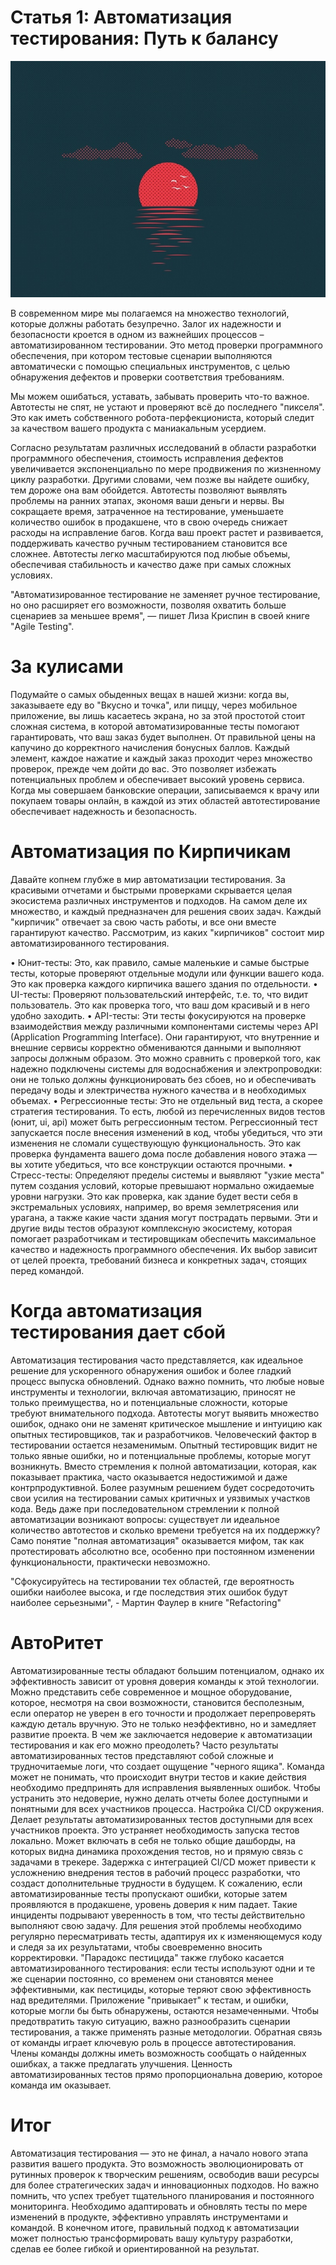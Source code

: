 # Статья 1: Автоматизация тестирования: Путь к балансу

![Автоматизация — ключ к успеху](images\zakat_solnca.jpg)

В современном мире мы полагаемся на множество технологий, которые должны работать безупречно. Залог их надежности и безопасности кроется в одном из важнейших процессов – автоматизированном тестировании. Это метод проверки программного обеспечения, при котором тестовые сценарии выполняются автоматически с помощью специальных инструментов, с целью обнаружения дефектов и проверки соответствия требованиям.

Мы можем ошибаться, уставать, забывать проверить что-то важное. Автотесты не спят, не устают и проверяют всё до последнего "пикселя". Это как иметь собственного робота-перфекциониста, который следит за качеством вашего продукта с маниакальным усердием.

Согласно результатам различных исследований в области разработки программного обеспечения, стоимость исправления дефектов увеличивается экспоненциально по мере продвижения по жизненному циклу разработки. Другими словами, чем позже вы найдете ошибку, тем дороже она вам обойдется. Автотесты позволяют выявлять проблемы на ранних этапах, экономя ваши деньги и нервы. Вы сокращаете время, затраченное на тестирование, уменьшаете количество ошибок в продакшене, что в свою очередь снижает расходы на исправление багов. Когда ваш проект растет и развивается, поддерживать качество ручным тестированием становится все сложнее. Автотесты легко масштабируются под любые объемы, обеспечивая стабильность и качество даже при самых сложных условиях.

"Автоматизированное тестирование не заменяет ручное тестирование, но оно расширяет его возможности, позволяя охватить больше сценариев за меньшее время", — пишет Лиза Криспин в своей книге "Agile Testing".

# За кулисами
Подумайте о самых обыденных вещах в нашей жизни: когда вы, заказываете еду во "Вкусно и точка", или пиццу, через мобильное приложение, вы лишь касаетесь экрана, но за этой простотой стоит сложная система, в которой автоматизированные тесты помогают гарантировать, что ваш заказ будет выполнен. От правильной цены на капучино до корректного начисления бонусных баллов. Каждый элемент, каждое нажатие и каждый заказ проходит через множество проверок, прежде чем дойти до вас. 
Это позволяет избежать потенциальных проблем и обеспечивает высокий уровень сервиса. Когда мы совершаем банковские операции, записываемся к врачу или покупаем товары онлайн, в каждой из этих областей автотестирование обеспечивает надежность и безопасность.

# Автоматизация по Кирпичикам
Давайте копнем глубже в мир автоматизации тестирования. За красивыми отчетами и быстрыми проверками скрывается целая экосистема различных инструментов и подходов. 
На самом деле их множество, и каждый предназначен для решения своих задач. Каждый "кирпичик" отвечает за свою часть работы, и все они вместе гарантируют качество. Рассмотрим, из каких "кирпичиков" состоит мир автоматизированного тестирования.

•  Юнит-тесты: Это, как правило, самые маленькие и самые быстрые тесты, которые проверяют отдельные модули или функции вашего кода. Это как проверка каждого кирпичика вашего здания по отдельности.
•  UI-тесты: Проверяют пользовательский интерфейс, т.е. то, что видит пользователь. Это как проверка того, что ваш дом красивый и в него удобно заходить.
•  API-тесты:  Эти тесты фокусируются на проверке взаимодействия между различными компонентами системы через API (Application Programming Interface). Они гарантируют, что внутренние и внешние сервисы корректно обмениваются данными и выполняют запросы должным образом. Это можно сравнить с проверкой того, как надежно подключены системы для водоснабжения и электропроводки: они не только должны функционировать без сбоев, но и обеспечивать передачу воды и электричества нужного качества и в необходимых объемах.
•  Регрессионные тесты: Это не отдельный вид теста, а скорее стратегия тестирования. То есть, любой из перечисленных видов тестов (юнит, ui, api) может быть регрессионным тестом. Регрессионный тест запускается после внесения изменений в код, чтобы убедиться, что эти изменения не сломали существующую функциональность. Это как проверка фундамента вашего дома после добавления нового этажа — вы хотите убедиться, что все конструкции остаются прочными.
•  Стресс-тесты: Определяют пределы системы и выявляют "узкие места" путем создания условий, которые превышают нормально ожидаемые уровни нагрузки. Это как проверка, как здание будет вести себя в экстремальных условиях, например, во время землетрясения или урагана, а также какие части здания могут пострадать первыми.
Эти и другие виды тестов образуют комплексную экосистему, которая помогает разработчикам и тестировщикам обеспечить максимальное качество и надежность программного обеспечения. Их выбор зависит от целей проекта, требований бизнеса и конкретных задач, стоящих перед командой.

# Когда автоматизация тестирования дает сбой
Автоматизация тестирования часто представляется, как идеальное решение для ускоренного обнаружения ошибок и более гладкий процесс выпуска обновлений. Однако важно помнить, что любые новые инструменты и технологии, включая автоматизацию, приносят не только преимущества, но и потенциальные сложности, которые требуют внимательного подхода. 
Автотесты могут выявить множество ошибок, однако они не заменят критическое мышление и интуицию как опытных тестировщиков, так и разработчиков. Человеческий фактор в тестировании остается незаменимым. Опытный тестировщик видит не только явные ошибки, но и потенциальные проблемы, которые могут возникнуть.
Вместо стремления к полной автоматизации, которая, как показывает практика, часто оказывается недостижимой и даже контрпродуктивной. Более разумным решением будет сосредоточить свои усилия на тестировании самых критичных и уязвимых участков кода. Ведь даже при последовательном стремлении к полной автоматизации возникают вопросы: существует ли идеальное количество автотестов и сколько времени требуется на их поддержку? Само понятие "полная автоматизация" оказывается мифом, так как протестировать абсолютно все, особенно при постоянном изменении функциональности, практически невозможно.

"Сфокусируйтесь на тестировании тех областей, где вероятность ошибки наиболее высока, и где последствия этих ошибок будут наиболее серьезными", - Мартин Фаулер в книге "Refactoring"

# АвтоРитет
Автоматизированные тесты обладают большим потенциалом, однако их эффективность зависит от уровня доверия команды к этой технологии. Можно представить себе современное и мощное оборудование, которое, несмотря на свои возможности, становится бесполезным, если оператор не уверен в его точности и продолжает перепроверять каждую деталь вручную. Это не только неэффективно, но и замедляет развитие проекта. В чем же заключается недоверие к автоматизации тестирования и как его можно преодолеть?
Часто результаты автоматизированных тестов представляют собой сложные и трудночитаемые логи, что создает ощущение "черного ящика". Команда может не понимать, что происходит внутри тестов и какие действия необходимо предпринять для исправления выявленных ошибок. Чтобы устранить это недоверие, нужно делать отчеты более доступными и понятными для всех участников процесса.
Настройка CI/CD окружения. Делает результаты автоматизированных тестов доступными для всех участников проекта. Это устраняет необходимость запуска тестов локально. Может включать в себя не только общие дашборды, на которых видна динамика прохождения тестов, но и прямую связь с задачами в трекере. Задержка с интеграцией CI/CD может привести к усложнению внедрения тестов в рабочий процесс разработки, что создаст дополнительные трудности в будущем. 
К сожалению, если автоматизированные тесты пропускают ошибки, которые затем проявляются в продакшене, уровень доверия к ним падает. Такие инциденты подрывают уверенность в том, что тесты действительно выполняют свою задачу. Для решения этой проблемы необходимо регулярно пересматривать тесты, адаптируя их к изменяющемуся коду и следя за их результатами, чтобы своевременно вносить корректировки.
"Парадокс пестицида" также глубоко касается автоматизированного тестирования: если тесты используют одни и те же сценарии постоянно, со временем они становятся менее эффективными, как пестициды, которые теряют свою эффективность над вредителями. Приложение "привыкает" к тестам, и ошибки, которые могли бы быть обнаружены, остаются незамеченными. Чтобы предотвратить такую ситуацию, важно разнообразить сценарии тестирования, а также применять разные методологии.
Обратная связь от команды играет ключевую роль в процессе автотестирования. Члены команды должны иметь возможность сообщать о найденных ошибках, а также предлагать улучшения. Ценность автоматизированных тестов прямо пропорциональна доверию, которое команда им оказывает.

# Итог
Автоматизация тестирования — это не финал, а начало нового этапа развития вашего продукта. Это возможность эволюционировать от рутинных проверок к творческим решениям, освободив ваши ресурсы для более стратегических задач и инновационных подходов. Но важно помнить, что успех требует тщательного планирования и постоянного мониторинга. Необходимо адаптировать и обновлять тесты по мере изменений в продукте, эффективно управлять инструментами и командой. В конечном итоге, правильный подход к автоматизации может полностью трансформировать вашу культуру разработки, сделав ее более гибкой и ориентированной на результат.
